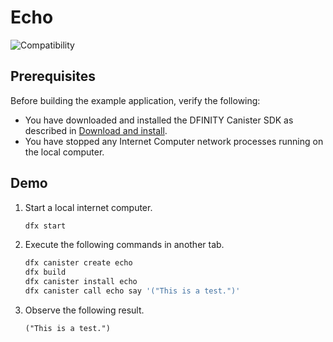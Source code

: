 # Echo

![Compatibility](https://img.shields.io/badge/compatibility-0.6.20-blue)

## Prerequisites

Before building the example application, verify the following:

* You have downloaded and installed the DFINITY Canister SDK as described in [Download and install](https://sdk.dfinity.org/docs/quickstart/quickstart.html#download-and-install).
* You have stopped any Internet Computer network processes running on the local computer.

## Demo

1. Start a local internet computer.

   ```bash
   dfx start
   ```

1. Execute the following commands in another tab.

   ```bash
   dfx canister create echo
   dfx build
   dfx canister install echo
   dfx canister call echo say '("This is a test.")'
   ```

1. Observe the following result.

   ```
   ("This is a test.")
   ```
